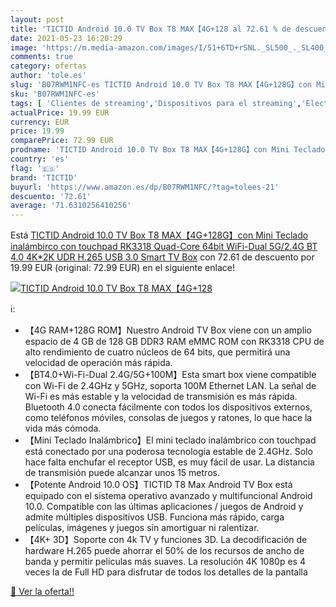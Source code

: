 ```yaml
---
layout: post
title: 'TICTID Android 10.0 TV Box T8 MAX【4G+128 al 72.61 % de descuento'
date: 2021-05-23 16:20:29
image: 'https://m.media-amazon.com/images/I/51+6TD+rSNL._SL500_._SL400_.jpg'
comments: true
category: ofertas
author: 'tole.es'
slug: 'B07RWM1NFC-es TICTID Android 10.0 TV Box T8 MAX【4G+128G】con Mini Teclado...'
sku: 'B07RWM1NFC-es'
tags: [ 'Clientes de streaming','Dispositivos para el streaming','Electrónica','Equipos de audio y Hi-Fi','android','tictid', ]
actualPrice: 19.99 EUR
currency: EUR
price: 19.99
comparePrice: 72.99 EUR
prodname: 'TICTID Android 10.0 TV Box T8 MAX【4G+128G】con Mini Teclado inalámbirco con touchpad RK3318 Quad-Core 64bit WiFi-Dual 5G/2.4G BT 4.0  4K*2K UDR H.265  USB 3.0 Smart TV Box'
country: 'es'
flag: '🇪🇸'
brand: 'TICTID'
buyurl: 'https://www.amazon.es/dp/B07RWM1NFC/?tag=tolees-21'
descuento: '72.61'
average: '71.6310256410256'
---
```


Está [TICTID Android 10.0 TV Box T8 MAX【4G+128G】con Mini Teclado inalámbirco con touchpad RK3318 Quad-Core 64bit WiFi-Dual 5G/2.4G BT 4.0  4K*2K UDR H.265  USB 3.0 Smart TV Box](https://www.amazon.es/dp/B07RWM1NFC/?tag=tolees-21) con 72.61 de descuento por 19.99 EUR (original: 72.99 EUR) en el siguiente enlace!

[![TICTID Android 10.0 TV Box T8 MAX【4G+128](https://m.media-amazon.com/images/I/51+6TD+rSNL._SL500_._SL400_.jpg)](https://www.amazon.es/dp/B07RWM1NFC/?tag=tolees-21)

ℹ️:

- 【4G RAM+128G ROM】Nuestro Android TV Box viene con un amplio espacio de 4 GB de 128 GB DDR3 RAM eMMC ROM con RK3318 CPU de alto rendimiento de cuatro núcleos de 64 bits, que permitirá una velocidad de operación más rápida.
- 【BT4.0+Wi-Fi-Dual 2.4G/5G+100M】Esta smart box viene compatible con Wi-Fi de 2.4GHz y 5GHz, soporta 100M Ethernet LAN. La señal de Wi-Fi es más estable y la velocidad de transmisión es más rápida. Bluetooth 4.0 conecta fácilmente con todos los dispositivos externos, como teléfonos móviles, consolas de juegos y ratones, lo que hace la vida más cómoda.
- 【Mini Teclado Inalámbrico】El mini teclado inalámbrico con touchpad está conectado por una poderosa tecnología estable de 2.4GHz. Solo hace falta enchufar el receptor USB, es muy fácil de usar. La distancia de transmisión puede alcanzar unos 15 metros.
- 【Potente Android 10.0 OS】TICTID T8 Max Android TV Box está equipado con el sistema operativo avanzado y multifuncional Android 10.0. Compatible con las últimas aplicaciones / juegos de Android y admite múltiples dispositivos USB. Funciona más rápido, carga películas, imágenes y juegos sin amortiguar ni ralentizar.
- 【4K+ 3D】Soporte con 4k TV y funciones 3D. La decodificación de hardware H.265 puede ahorrar el 50% de los recursos de ancho de banda y permitir películas más suaves. La resolución 4K 1080p es 4 veces la de Full HD para disfrutar de todos los detalles de la pantalla

[🛒 Ver la oferta!!](https://www.amazon.es/dp/B07RWM1NFC/?tag=tolees-21)
